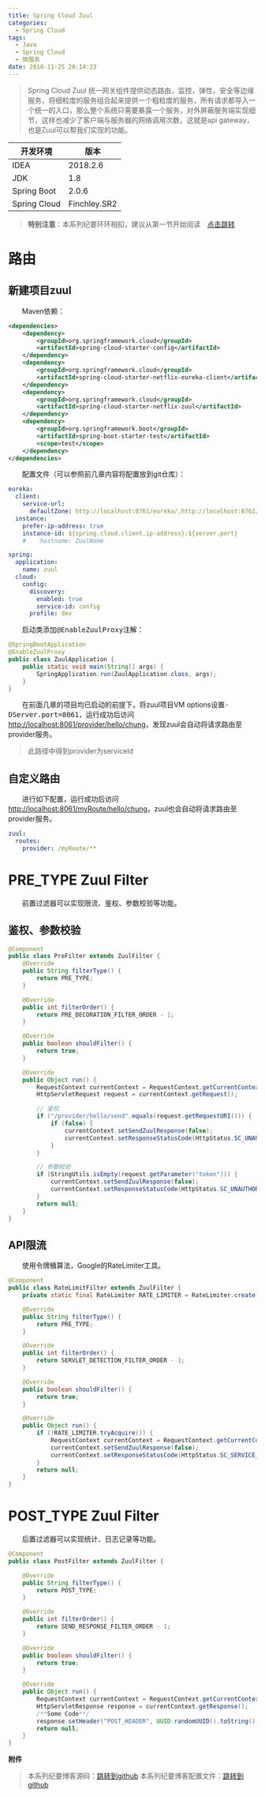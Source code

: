 ```yaml
---
title: Spring Cloud Zuul
categories: 
  - Spring Cloud
tags:
  - Java
  - Spring Cloud
  - 微服务
date: 2018-11-25 20:14:23
---
```


> Spring Cloud Zuul 统一网关组件提供动态路由，监控，弹性，安全等边缘服务，将细粒度的服务组合起来提供一个粗粒度的服务，所有请求都导入一个统一的入口，那么整个系统只需要暴露一个服务，对外屏蔽服务端实现细节，这样也减少了客户端与服务器的网络调用次数，这就是api gateway，也是Zuul可以帮我们实现的功能。

<!-- more -->

开发环境    |  版本
-------- | -----
IDEA | 2018.2.6
JDK  | 1.8
Spring Boot| 2.0.6
Spring Cloud| Finchley.SR2

> **特别注意**：本系列纪要环环相扣，建议从第一节开始阅读&emsp;[点击跳转](http://zhangchong.xin/2018/11/20/Spring%20Cloud%20%E5%AD%A6%E4%B9%A0%E7%BA%AA%E8%A6%81%E4%B8%80%EF%BC%9AEureka/)

# 路由
## 新建项目zuul
&emsp;&emsp;Maven依赖：
```xml
<dependencies>
    <dependency>
        <groupId>org.springframework.cloud</groupId>
        <artifactId>spring-cloud-starter-config</artifactId>
    </dependency>
    <dependency>
        <groupId>org.springframework.cloud</groupId>
        <artifactId>spring-cloud-starter-netflix-eureka-client</artifactId>
    </dependency>
    <dependency>
        <groupId>org.springframework.cloud</groupId>
        <artifactId>spring-cloud-starter-netflix-zuul</artifactId>
    </dependency>
    <dependency>
        <groupId>org.springframework.boot</groupId>
        <artifactId>spring-boot-starter-test</artifactId>
        <scope>test</scope>
    </dependency>
</dependencies>
```
&emsp;&emsp;配置文件（可以参照前几章内容将配置放到git仓库）：
```yml
eureka:
  client:
    service-url:
      defaultZone: http://localhost:8761/eureka/,http://localhost:8762/eureka/
  instance:
    prefer-ip-address: true
    instance-id: ${spring.cloud.client.ip-address}:${server.port}
    #    hostname: ZuulName

spring:
  application:
    name: zuul
  cloud:
    config:
      discovery:
        enabled: true
        service-id: config
      profile: dev
```
&emsp;&emsp;启动类添加<kbd>@EnableZuulProxy</kbd>注解：
```java
@SpringBootApplication
@EnableZuulProxy
public class ZuulApplication {
    public static void main(String[] args) {
        SpringApplication.run(ZuulApplication.class, args);
    }
}
```
&emsp;&emsp;在前面几章的项目均已启动的前提下，将zuul项目VM options设置<kbd>-DServer.port=8061</kbd>，运行成功后访问[http://localhost:8061/provider/hello/chung](http://localhost:8061/provider/hello/chung)，发现zuul会自动将请求路由至provider服务。
> 此路径中得到provider为serviceId

## 自定义路由
&emsp;&emsp;进行如下配置，运行成功后访问[http://localhost:8061/myRoute/hello/chung](http://localhost:8061/myRoute/hello/chung)，zuul也会自动将请求路由至provider服务。
```yml
zuul:
  routes:
    provider: /myRoute/**
```

# PRE_TYPE Zuul Filter
&emsp;&emsp;前置过滤器可以实现限流、鉴权、参数校验等功能。
## 鉴权、参数校验
```java
@Component
public class PreFilter extends ZuulFilter {
    @Override
    public String filterType() {
        return PRE_TYPE;
    }

    @Override
    public int filterOrder() {
        return PRE_DECORATION_FILTER_ORDER - 1;
    }

    @Override
    public boolean shouldFilter() {
        return true;
    }

    @Override
    public Object run() {
        RequestContext currentContext = RequestContext.getCurrentContext();
        HttpServletRequest request = currentContext.getRequest();

        // 鉴权
        if ("/provider/hello/send".equals(request.getRequestURI())) {
            if (false) {
                currentContext.setSendZuulResponse(false);
                currentContext.setResponseStatusCode(HttpStatus.SC_UNAUTHORIZED);
            }
        }

        // 参数校验
        if (StringUtils.isEmpty(request.getParameter("token"))) {
            currentContext.setSendZuulResponse(false);
            currentContext.setResponseStatusCode(HttpStatus.SC_UNAUTHORIZED);
        }
        return null;
    }
}
```

## API限流
&emsp;&emsp;使用令牌桶算法，Google的RateLimiter工具。
```java
@Component
public class RateLimitFilter extends ZuulFilter {
    private static final RateLimiter RATE_LIMITER = RateLimiter.create(100);

    @Override
    public String filterType() {
        return PRE_TYPE;
    }

    @Override
    public int filterOrder() {
        return SERVLET_DETECTION_FILTER_ORDER - 1;
    }

    @Override
    public boolean shouldFilter() {
        return true;
    }

    @Override
    public Object run() {
        if (!RATE_LIMITER.tryAcquire()) {
            RequestContext currentContext = RequestContext.getCurrentContext();
            currentContext.setSendZuulResponse(false);
            currentContext.setResponseStatusCode(HttpStatus.SC_SERVICE_UNAVAILABLE);
        }
        return null;
    }
}
```

# POST_TYPE Zuul Filter
&emsp;&emsp;后置过滤器可以实现统计、日志记录等功能。
```java
@Component
public class PostFilter extends ZuulFilter {

    @Override
    public String filterType() {
        return POST_TYPE;
    }

    @Override
    public int filterOrder() {
        return SEND_RESPONSE_FILTER_ORDER - 1;
    }

    @Override
    public boolean shouldFilter() {
        return true;
    }

    @Override
    public Object run() {
        RequestContext currentContext = RequestContext.getCurrentContext();
        HttpServletResponse response = currentContext.getResponse();
        /**Some Code**/
        response.setHeader("POST_HEADER", UUID.randomUUID().toString());
        return null;
    }
}
```

<kbd>**附件**</kbd>
> 本系列纪要博客源码：[跳转到github](https://github.com/chung567115/SpringCloud)
> 本系列纪要博客配置文件：[跳转到github](https://github.com/chung567115/SpringCloudConfig)
